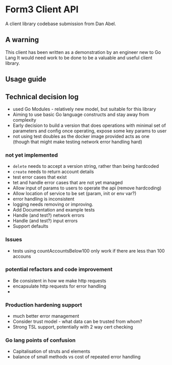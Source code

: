 # Form3 Client API

A client library codebase submission from Dan Abel.

## A warning
This client has been written as a demonstration by an engineer new to Go Lang
It would need work to be done to be a valuable and useful client library.

## Usage guide


## Technical decision log
- used Go Modules - relatively new model, but suitable for this library
- Aiming to use basic Go language constructs and stay away from complexity    
- Early decision to build a version that does operations with minimal 
  set of parameters and config once operating, expose some key params to
  user
- not using test doubles as the docker image provided acts as one (though that 
  might make testing network error handling hard) 
  

### not yet implemented
* `delete` needs to accept a version string, rather than being hardcoded
* `create` needs to return account details
* test error cases that exist
* tet and handle error cases that are not yet managed
* Allow input of params to users to operate the api (remove hardcoding)
* Allow location of service to be set (param, init or env var?)
* error handling is inconsistent
* logging needs removing or improving.
* Add Documentation and example tests
* Handle (and test?) network errors 
* Handle (and test?) input errors
* Support defaults

### Issues
* tests using countAccountsBelow100 only work if there are less than 100 accouns

### potential refactors and code improvement 
 * Be consistent in how we make http requests
 * encapsulate http requests for error handling
 * 

### Production hardening support
* much better error management
* Consider trust model - what data can be trusted from whom?
* Strong TSL support, potentially with 2 way cert checking

### Go lang points of confusion
* Capitalisation of struts and elements
* balance of small methods vs cost of repeated error handling 